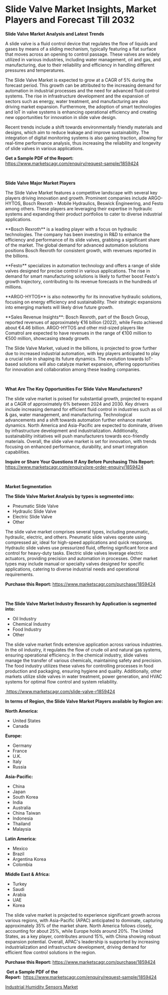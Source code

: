 <p><h1>Slide Valve Market Insights, Market Players and Forecast Till 2032</h1></p><p><strong>Slide Valve Market Analysis and Latest Trends</strong></p>
<p><p>A slide valve is a fluid control device that regulates the flow of liquids and gases by means of a sliding mechanism, typically featuring a flat surface that moves across an opening to control passage. These valves are widely utilized in various industries, including water management, oil and gas, and manufacturing, due to their reliability and efficiency in handling different pressures and temperatures.</p><p>The Slide Valve Market is expected to grow at a CAGR of 5% during the forecast period. This growth can be attributed to the increasing demand for automation in industrial processes and the need for advanced fluid control systems. The rise in infrastructure development and the expansion of sectors such as energy, water treatment, and manufacturing are also driving market expansion. Furthermore, the adoption of smart technologies and IoT in valve systems is enhancing operational efficiency and creating new opportunities for innovation in slide valve design. </p><p>Recent trends include a shift towards environmentally friendly materials and designs, which aim to reduce leakage and improve sustainability. The integration of digital monitoring systems is also gaining traction, allowing for real-time performance analysis, thus increasing the reliability and longevity of slide valves in various applications.</p></p>
<p><strong>Get a Sample PDF of the Report:&nbsp;</strong> <a href="https://www.marketscagr.com/enquiry/request-sample/1859424?utm_campaign=2097&utm_medium=2&utm_source=Github&utm_content=ia&utm_term=08042025&utm_id=slide-valve">https://www.marketscagr.com/enquiry/request-sample/1859424</a></p>
<p>&nbsp;</p>
<p><strong>Slide Valve Major Market Players</strong></p>
<p><p>The Slide Valve Market features a competitive landscape with several key players driving innovation and growth. Prominent companies include ARGO-HYTOS, Bosch Rexroth - Mobile Hydraulics, Beswick Engineering, and Festo among others. These players are leveraging their expertise in hydraulic systems and expanding their product portfolios to cater to diverse industrial applications.</p><p>**Bosch Rexroth** is a leading player with a focus on hydraulic technologies. The company has been investing in R&D to enhance the efficiency and performance of its slide valves, grabbing a significant share of the market. The global demand for advanced automation solutions positions Bosch Rexroth for consistent growth, with revenues reported in the billions.</p><p>**Festo** specializes in automation technology and offers a range of slide valves designed for precise control in various applications. The rise in demand for smart manufacturing solutions is likely to further boost Festo's growth trajectory, contributing to its revenue forecasts in the hundreds of millions.</p><p>**ARGO-HYTOS** is also noteworthy for its innovative hydraulic solutions, focusing on energy efficiency and sustainability. Their strategic expansions into emerging markets will likely drive future growth.</p><p>**Sales Revenue Insights**: Bosch Rexroth, part of the Bosch Group, reported revenues of approximately €16 billion (2022), while Festo achieved about €4.46 billion. ARGO-HYTOS and other mid-sized players like Comatrol are expected to have revenues in the range of €100 million to €500 million, showcasing steady growth.</p><p>The Slide Valve Market, valued in the billions, is projected to grow further due to increased industrial automation, with key players anticipated to play a crucial role in shaping its future dynamics. The evolution towards IoT-based solutions will also catalyze market expansion, offering opportunities for innovation and collaboration among these leading companies.</p></p>
<p>&nbsp;</p>
<p><strong>What Are The Key Opportunities For Slide Valve Manufacturers?</strong></p>
<p><p>The slide valve market is poised for substantial growth, projected to expand at a CAGR of approximately 6% between 2024 and 2030. Key drivers include increasing demand for efficient fluid control in industries such as oil & gas, water management, and manufacturing. Technological advancements and a shift towards automation further enhance market dynamics. North America and Asia-Pacific are expected to dominate, driven by infrastructure development and industrialization. Additionally, sustainability initiatives will push manufacturers towards eco-friendly materials. Overall, the slide valve market is set for innovation, with trends focusing on enhanced performance, durability, and smart integration capabilities.</p></p>
<p><strong>Inquire or Share Your Questions If Any Before Purchasing This Report:</strong> <a href="https://www.marketscagr.com/enquiry/pre-order-enquiry/1859424?utm_campaign=2097&utm_medium=2&utm_source=Github&utm_content=ia&utm_term=08042025&utm_id=slide-valve">https://www.marketscagr.com/enquiry/pre-order-enquiry/1859424</a></p>
<p>&nbsp;</p>
<p><strong>Market Segmentation</strong></p>
<p><strong>The Slide Valve Market Analysis by types is segmented into:</strong></p>
<p><ul><li>Pneumatic Slide Valve</li><li>Hydraulic Slide Valve</li><li>Electric Slide Valve</li><li>Other</li></ul></p>
<p><p>The slide valve market comprises several types, including pneumatic, hydraulic, electric, and others. Pneumatic slide valves operate using compressed air, ideal for high-speed applications and quick responses. Hydraulic slide valves use pressurized fluid, offering significant force and control for heavy-duty tasks. Electric slide valves leverage electric actuators, providing precision and automation in processes. Other market types may include manual or specialty valves designed for specific applications, catering to diverse industrial needs and operational requirements.</p></p>
<p><strong>Purchase this Report:&nbsp;</strong><a href="https://www.marketscagr.com/purchase/1859424?utm_campaign=2097&utm_medium=2&utm_source=Github&utm_content=ia&utm_term=08042025&utm_id=slide-valve">https://www.marketscagr.com/purchase/1859424</a></p>
<p>&nbsp;</p>
<p><strong>The Slide Valve Market Industry Research by Application is segmented into:</strong></p>
<p><ul><li>Oil Industry</li><li>Chemical Industry</li><li>Food Industry</li><li>Other</li></ul></p>
<p><p>The slide valve market finds extensive application across various industries. In the oil industry, it regulates the flow of crude oil and natural gas systems, ensuring operational efficiency. In the chemical industry, slide valves manage the transfer of various chemicals, maintaining safety and precision. The food industry utilizes these valves for controlling processes in food production and packaging, ensuring hygiene and quality. Additionally, other markets utilize slide valves in water treatment, power generation, and HVAC systems for optimal flow control and system reliability.</p></p>
<p><a href="https://www.marketscagr.com/slide-valve-r1859424?utm_campaign=2097&utm_medium=2&utm_source=Github&utm_content=ia&utm_term=08042025&utm_id=slide-valve">&nbsp;https://www.marketscagr.com/slide-valve-r1859424</a></p>
<p><strong>In terms of Region, the Slide Valve Market Players available by Region are:</strong></p>
<p>
    <p> <strong> North America: </strong>
        <ul>
            <li>United States</li>
            <li>Canada</li>
        </ul>
        </p> 
    <p> <strong> Europe: </strong>
        <ul>
            <li>Germany</li>
            <li>France</li>
            <li>U.K.</li>
            <li>Italy</li>
            <li>Russia</li>
        </ul>
        </p> 
    <p> <strong> Asia-Pacific: </strong>
        <ul>
            <li>China</li>
            <li>Japan</li>
            <li>South Korea</li>
            <li>India</li>
            <li>Australia</li>
            <li>China Taiwan</li>
            <li>Indonesia</li>
            <li>Thailand</li>
            <li>Malaysia</li>
        </ul>
        </p> 
    <p> <strong> Latin America: </strong>
        <ul>
            <li>Mexico</li>
            <li>Brazil</li>
            <li>Argentina Korea</li>
            <li>Colombia</li>
        </ul>
        </p> 
    <p> <strong> Middle East & Africa: </strong>
        <ul>
            <li>Turkey</li>
            <li>Saudi</li>
            <li>Arabia</li>
            <li>UAE</li>
            <li>Korea</li>
        </ul>
    </p>
    </p>
<p><p>The slide valve market is projected to experience significant growth across various regions, with Asia-Pacific (APAC) anticipated to dominate, capturing approximately 35% of the market share. North America follows closely, accounting for about 25%, while Europe holds around 20%. The United States, as a key player, contributes around 15%, with China showing robust expansion potential. Overall, APAC's leadership is supported by increasing industrialization and infrastructure development, driving demand for efficient flow control solutions in the region.</p></p>
<p><strong>Purchase this Report: </strong><a href="https://www.marketscagr.com/purchase/1859424?utm_campaign=2097&utm_medium=2&utm_source=Github&utm_content=ia&utm_term=08042025&utm_id=slide-valve">https://www.marketscagr.com/purchase/1859424</a></p>
<p>&nbsp;<strong>Get a Sample PDF of the Report:&nbsp;&nbsp;</strong><a href="https://www.marketscagr.com/enquiry/request-sample/1859424?utm_campaign=2097&utm_medium=2&utm_source=Github&utm_content=ia&utm_term=08042025&utm_id=slide-valve">https://www.marketscagr.com/enquiry/request-sample/1859424</a></p>
<p><strong></strong></p>
<p><p><a href="https://github.com/FlorianWolf90/Market-Research-Report-List-2/blob/main/industrial-humidity-sensors-market.md?utm_campaign=2097&utm_medium=2&utm_source=Github&utm_content=ia&utm_term=08042025&utm_id=slide-valve">Industrial Humidity Sensors Market</a></p></p>